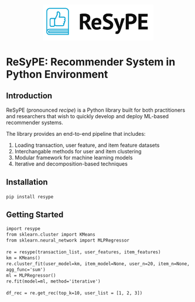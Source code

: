 <div align="center">
<img alt="Logo" src="resype logo.png" width="60%"/>
</div>

# ReSyPE: Recommender System in Python Environment

## Introduction
ReSyPE (pronounced *recipe*) is a Python library built for both practitioners and researchers that wish to quickly develop and deploy ML-based recommender systems.

The library provides an end-to-end pipeline that includes:

1. Loading transaction, user feature, and item feature datasets
2. Interchangable methods for user and item clustering
3. Modular framework for machine learning models
4. Iterative and decomposition-based techniques

## Installation

`pip install resype`

## Getting Started

    import resype
    from sklearn.cluster import KMeans
    from sklearn.neural_network import MLPRegressor
    
    re = resype(transaction_list, user_features, item_features)
    km = KMeans()
    re.cluster_fit(user_model=km, item_model=None, user_n=20, item_n=None, agg_func='sum')
    ml = MLPRegressor()
    re.fit(model=ml, method='iterative') 

    df_rec = re.get_rec(top_k=10, user_list = [1, 2, 3])